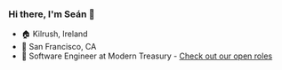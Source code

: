### Hi there, I'm Seán 👋

 - 🏠 Kilrush, Ireland
 - 📍 San Francisco, CA
 - 💼 Software Engineer at Modern Treasury - [Check out our open roles](https://angel.co/company/moderntreasury/jobs)
